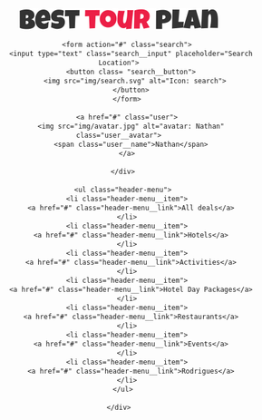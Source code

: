 <!DOCTYPE html>
<html lang="en">
<head>
  <meta charset="UTF-8">
  <meta http-equiv="X-UA-Compatible" content="IE=edge">
  <meta name="viewport" content="width=device-width, initial-scale=1.0">
  <title>Best Tour Plan - Hotel Booking</title>
</head>
<body>

  <header class="header">
    <div class="container">
      <div class="header-top">
        <a href="#" class="logo">
          <img src="img/horizontal-logo.svg" alt="Logo: Best tour plan" class="logo__image">
        </a>

        <form action="#" class="search">
          <input type="text" class="search__input" placeholder="Search Location">
          <button class= "search__button">
            <img src="img/search.svg" alt="Icon: search">
          </button>
        </form>

        <a href="#" class="user">
          <img src="img/avatar.jpg" alt="avatar: Nathan" class="user__avatar">
          <span class="user__name">Nathan</span>
        </a>

      </div>

      <ul class="header-menu">
        <li class="header-menu__item">
          <a href="#" class="header-menu__link">All deals</a>
        </li>
        <li class="header-menu__item">
          <a href="#" class="header-menu__link">Hotels</a>
        </li>
        <li class="header-menu__item">
          <a href="#" class="header-menu__link">Activities</a>
        </li>
        <li class="header-menu__item">
          <a href="#" class="header-menu__link">Hotel Day Packages</a>
        </li>
        <li class="header-menu__item">
          <a href="#" class="header-menu__link">Restaurants</a>
        </li>
        <li class="header-menu__item">
          <a href="#" class="header-menu__link">Events</a>
        </li>
        <li class="header-menu__item">
          <a href="#" class="header-menu__link">Rodrigues</a>
        </li>
      </ul>

    </div>
  </header>
</body>
</html>